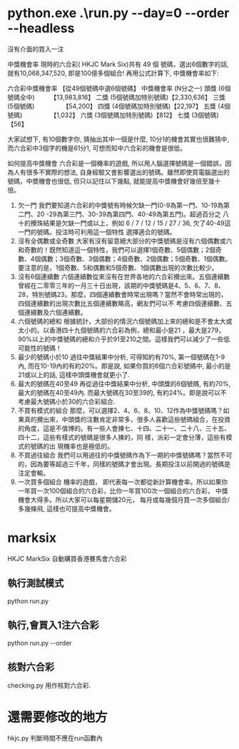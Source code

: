 # python.exe .\run.py --day=0 --order --headless
沒有介面的買入一注








中獎機會率
現時的六合彩( HKJC Mark Six)共有 49 個 號碼，選出6個數字的話, 就有10,068,347,520, 即是100億多個組合!
再用公式計算下, 中獎機會率如下: 

六合彩中獎機會率 
【從49個號碼中選6個號碼】 
中獎機會率 (N分之一) 
頭獎 (6個號碼全中)　　　【13,983,816】 
二獎 (5個號碼加特別號碼)【2,330,636】 
三獎 (5個號碼)　　　　　【54,200】 
四獎 (4個號碼加特別號碼)【22,197】 
五獎 (4個號碼)　　　　　【1,032】 
六獎 (3個號碼加特別號碼)【812】 
七獎 (3個號碼)　　　　　【56】 

大家試想下, 有10個數字你, 猜抽出其中一個是什麼, 10分1的機會其實也很難猜中, 而六合彩中3個字的機是61分1, 可想而知中六合彩的機會是很低。 

如何提高中獎機會
六合彩是一個機率的遊戲, 所以用人腦選擇號碼是一個錯誤，因為人有很多不實際的想法, 自身經驗又會影響選出的號碼。雖然即使買電腦選出的號碼，中奬機會也很低, 但只以記住以下幾點, 就能提高中獎機會好幾倍至幾十倍。
1.    欠一門
我們要知道六合彩的中獎號有時候欠缺一門(0-9為第一門、10-19為第二門、20 -29為第三門、30-39為第四門、40-49為第五門)。超過百分之 八十的攪珠結果是欠缺一門或以上，例如 6 / 7 / 12 / 15 / 27 / 36, 欠了40-49這一門的號碼。投注時可利用這一個特性 選擇適合的號碼。
2.    沒有全偶數或全奇數
大家有沒有留意絕大部分的中獎號碼是沒有六個偶數或六和奇數的！既然知道這一個特性，我們可以選擇1個奇數、5個偶數；2個奇數、4個偶數；3個奇數、3個偶數；4個奇數、2個偶數；5個奇數、1個偶數。要注意的是，1個奇數、5和偶數和5個奇數、1個偶數出現的次數比較少。
3.    沒有6個連續數
六個連續數從來沒有在世界各地的六合彩攪出來。五個連續數曾經在二零零三年的一月三十日出現，該期的中獎號碼是4、5、6、7、8、28，特別號碼23。那麼，四個連續數會時常出現嗎？當然不會時常出現的，四個連續數的出現次數比五個連續數略高，網友們可以不 考慮四個連續數、五個連續數及六個連續數。
4.    六個號碼的總和
根據統計，大部份的情況六個號碼加上來的總和是不會太大或太小的。以香港四十九個號碼的六合彩為例，總和最小是21 ，最大是279，90%以上的中獎號碼的總和介乎於91至210之間。這樣我們可以減少了一些低可能性的號碼！
5.    最少的號碼小於10
過往中獎結果中分析, 可得知約有70%, 第一個號碼在1-9內, 而在10-19內的有約20%。即是說, 如果你買的6個六合彩號碼中, 最小的是21或以上的話, 這樣中頭獎機會就更小了.
6.    最大的號碼在40至49
再從過往中獎結果中分析, 中頭獎的6個號碼, 有約70%, 最大的號碼在40至49內. 而最大號碼在30至39的, 有約24%。即是說可以不考慮最大號碼小於30的六合彩組合.
7.    不買有模式的組合
那麼，可以選擇2、4、6、8、10、12作為中獎號碼嗎？如果真的攪出來，中頭獎的注數肯定非常多，很多人喜歡這些號碼組合，在投資的角度，這是不值博的。有一些人會揀七、十四、二十一、二十八、三十五、四十二，這些有樣式的號碼是很多人揀的，同 樣，派彩一定會分薄，這些有模式的號碼的出 現機率也是極低的。
8.    不買過往組合
我們可以用過往的中獎號碼作為下一期的中獎號碼嗎？當然不可的，因為要等超過三千年，同樣的號碼才會出現。長期投注以前開過的號碼是 注定會輸。
9.    一次買多個組合
機率的遊戲， 即代表每一次都從新計算機會率。所以如果你一年買一次100個組合的六合彩，比你一年買100次一個組合的六合彩， 中獎機會大得多。所以大家可以每星期儲20元， 每月或每幾個月買一次多個組合/多幾條飛, 這樣也可提高中獎機會。
# marksix
HKJC MarkSix 自動購買香港賽馬會六合彩
## 執行測試模式
python run.py
## 執行,會買入1注六合彩
python run.py --order
## 核對六合彩
checking.py 用作核對六合彩.

# 還需要修改的地方
hkjc.py 判斷時間不應在run函數內